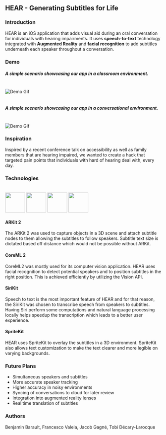 ## HEAR - Generating Subtitles for Life

### Introduction
HEAR is an iOS application that adds visual aid during an oral conversation for individuals with hearing impairments. It uses **speech-to-text** technology integrated with **Augmented Reality** and **facial recognition** to add subtitles underneath each speaker throughout a conversation.

### Demo
##### A simple scenario showcasing our app in a classroom environment.<br><br>
![Demo Gif](https://github.com/jacobrs/HEAR/raw/master/demo.gif)<br>
<br>
##### A simple scenario showcasing our app in a conversational environment.<br><br>
![Demo Gif](https://github.com/jacobrs/HEAR/raw/master/demo-convo.gif)

### Inspiration
Inspired by a recent conference talk on accessibility as well as family members that are hearing impaired, we wanted to create a hack that targeted pain points that individuals with hard of hearing deal with, every day.

### Technologies<br><br>

<div style="display:inline-block">
  <img height="64px" src="https://developer.apple.com/assets/elements/icons/arkit/arkit-64x64_2x.png"/>
  <img height="64px" src="https://developer.apple.com/assets/elements/icons/core-ml/core-ml-64x64_2x.png"/>
  <img height="64px" src="https://developer.apple.com/assets/elements/icons/sirikit/sirikit-64x64_2x.png">
  <img height="64px" src="https://developer.apple.com/assets/elements/icons/spritekit/spritekit-64x64_2x.png">
</div>
<br>

#### ARKit 2
The ARKit 2 was used to capture objects in a 3D scene and attach subtitle nodes to them allowing the subtitles to follow speakers. Subtitle text size is dictated based off distance which would not be possible without ARKit.

#### CoreML 2
CoreML2 was mostly used for its computer vision application. HEAR uses facial recognition to detect potential speakers and to position subtitles in the right position. This is achieved efficiently by utilizing the Vision API.

#### SiriKit
Speech to text is the most important feature of HEAR and for that reason, the SiriKit was chosen to transcribe speech from speakers to subtitles. Having Siri perform some computations and natural language processing locally helps speedup the transcription which leads to a better user experience.

#### SpriteKit
HEAR uses SpriteKit to overlay the subtitles in a 3D environment. SpriteKit also allows text customization to make the text clearer and more legible on varying backgrounds.

### Future Plans
* Simultaneous speakers and subtitles
* More accurate speaker tracking
* Higher accuracy in noisy environments
* Syncing of conversations to cloud for later review
* Integration into augmented reality lenses
* Real time translation of subtitles

### Authors
Benjamin Barault, Francesco Valela, Jacob Gagné, Tobi Décary-Larocque
